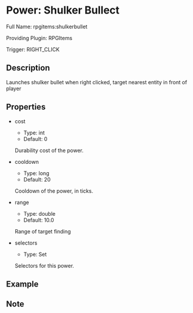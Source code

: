 # Power: Shulker Bullect

Full Name: rpgitems:shulkerbullet

Providing Plugin: RPGItems

Trigger: RIGHT_CLICK

<!-- beginCustomHeader -->
<!-- endCustomHeader -->

## Description

Launches shulker bullet when right clicked, target nearest entity in front of player
<!-- beginCustomDescription -->
<!-- endCustomDescription -->

## Properties

* cost

  * Type: int
  * Default: 0

  Durability cost of the power.

* cooldown

  * Type: long
  * Default: 20

  Cooldown of the power, in ticks.

* range

  * Type: double
  * Default: 10.0

  Range of target finding

* selectors

  * Type: Set<String>

  Selectors for this power.


<!-- beginCustomProperties -->
<!-- endCustomProperties -->

## Example

<!-- beginCustomExample -->
<!-- endCustomExample -->

## Note

<!-- beginCustomNote -->
<!-- endCustomNote -->